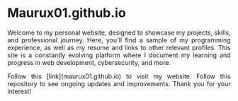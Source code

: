 # Maurux01.github.io

<p align="justify">
Welcome to my personal website, designed to showcase my projects, skills, and professional journey. Here, you'll find a sample of my programming experience, as well as my resume and links to other relevant profiles. This site is a constantly evolving platform where I document my learning and progress in web development, cybersecurity, and more.
</p>

<p align="justify">
Follow this [link](maurux01.github.io) to visit my website. Follow this repository to see ongoing updates and improvements. Thank you for your interest!
</p>


